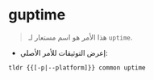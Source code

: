 # guptime

> هذا الأمر هو اسم مستعار لـ `uptime`.

- إعرض التوثيقات للأمر الأصلي:

`tldr {{[-p|--platform]}} common uptime`
